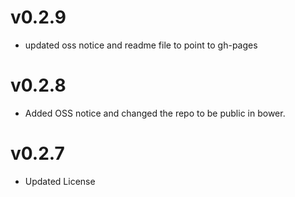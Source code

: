 v0.2.9
==============================
* updated oss notice and readme file to point to gh-pages

v0.2.8
==============================
* Added OSS notice and changed the repo to be public in bower.

v0.2.7
========================
* Updated License
